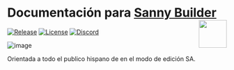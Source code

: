 # Documentación para [Sanny Builder](https://sannybuilder.com) <a href="https://www.youtube.com/c/MatiDragon" target="_blank" title="Visitar canal de YouTube"><img src="http://matidragon.000webhostapp.com/images/favicon/favicon_96.png" align="right" style="height: 64px"/></a>
[![Release](https://img.shields.io/github/v/release/MatiDragon-YT/doc-chm?style=for-the-badge)](https://github.com/MatiDragon-YT/doc-chm/releases)
[![License](https://img.shields.io/github/license/MatiDragon-YT/doc-chm?style=for-the-badge)](https://github.com/MatiDragon-YT/doc-chm/blob/master/LICENSE)
[![Discord](https://img.shields.io/discord/757631148406079639?label=Discord&style=for-the-badge)](https://discord.gg/GBkEqSE2jY)

![image](https://user-images.githubusercontent.com/43966706/126085956-7eef3813-c80c-4fcb-9643-b39d479971f7.png)

Orientada a todo el publico hispano de  en el modo de edición SA.
